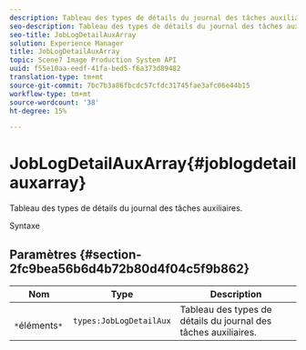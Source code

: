 ```yaml
---
description: Tableau des types de détails du journal des tâches auxiliaires.
seo-description: Tableau des types de détails du journal des tâches auxiliaires.
seo-title: JobLogDetailAuxArray
solution: Experience Manager
title: JobLogDetailAuxArray
topic: Scene7 Image Production System API
uuid: f55e10aa-eedf-41fa-bed5-f6a373d89482
translation-type: tm+mt
source-git-commit: 7bc7b3a86fbcdc57cfdc31745fae3afc06e44b15
workflow-type: tm+mt
source-wordcount: '38'
ht-degree: 15%

---
```



# JobLogDetailAuxArray{#joblogdetailauxarray}

Tableau des types de détails du journal des tâches auxiliaires.

Syntaxe

## Paramètres {#section-2fc9bea56b6d4b72b80d4f04c5f9b862}

| Nom | Type | Description |
|---|---|---|
| ` *`éléments`*` | `types:JobLogDetailAux` | Tableau des types de détails du journal des tâches auxiliaires. |


